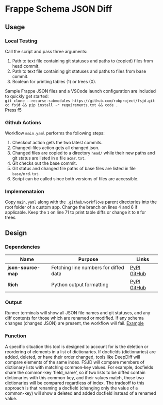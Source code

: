 # Frappe Schema JSON Diff 


## Usage
### Local Testing
Call the script and pass three arguments:
1. Path to text file containing git statuses and paths to (copied) files from head commit.
2. Path to text file containing git statuses and paths to files from base commit.
3. Boolean for printing tables (1) or trees (0).

Sample Frappe JSON files and a VSCode launch configuration are included to quickly get started:  
`git clone --recurse-submodules https://github.com/robproject/fsjd.git`  
`cd fsjd && pip install -r requirements.txt && code .`  
Press f5
### Github Actions
Workflow `main.yaml` performs the following steps:
1. Checkout action gets the two latest commits. 
2. Changed-files action gets all changed json.
3. Changed files are copied to a directory `head/` while their new paths and git status are listed in a file `acmr.txt`.
4. Git checks out the base commit.
5. Git status and changed file paths of base files are listed in file `base/mrd.txt`.
6. Script can be called since both versions of files are accessible.
### Implemenataion
Copy `main.yaml` along with the `.github/workflows` parent directories into the root folder of a custom app. Change the branch on lines 4 and 6 if applicable. Keep the `1` on line 71 to print table diffs or change it to `0` for trees.


## Design
### Dependencies
| Name                | Purpose                               | Links                                                                                                            |
| ------------------- | ------------------------------------- | ---------------------------------------------------------------------------------------------------------------- |
| **json-source-map** | Fetching line numbers for diffed data | [PyPI](https://pypi.org/project/json-source-map/) [GitHub](https://github.com/open-alchemy/json-source-map/wiki) |
| **Rich**            | Python output formatting              | [PyPI](https://pypi.org/project/rich/)             [GitHub](https://github.com/Textualize/rich)                  |
### Output
Runner terminals will show all JSON file names and git statuses, and any diff contents for those which are renamed or modified. If any schema changes (changed JSON) are present, the workflow will fail.
[Example](https://github.com/robproject/fsjd/runs/7710257113?check_suite_focus=true#step:8:11)
### Function
A specific situation this tool is designed to account for is the deletion or reordering of elements in a list of dictionaries. If docfields (dictionaries) are added, deleted, or have their order changed, tools like DeepDiff will compare elements of the same index. FSJD will compare members of dictionary lists with matching common-key values. For example, docfields share the common-key 'field_name', so if two lists to be diffed contain dictionaries with this common-key, and their values match, those two dictionaries will be compared regardless of index. The tradeoff to this approach is that renaming a docfield (changing only the value of a common-key) will show a deleted and added docfield instead of a renamed value.
